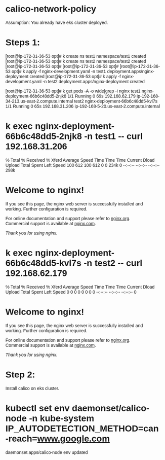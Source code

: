 # calico-network-policy

Assumption: You already have eks cluster deployed.

# Steps 1:

[root@ip-172-31-36-53 opt]# k create ns test1
namespace/test1 created
[root@ip-172-31-36-53 opt]# k create ns test2
namespace/test2 created
[root@ip-172-31-36-53 opt]# 
[root@ip-172-31-36-53 opt]# 
[root@ip-172-31-36-53 opt]# k apply -f nginx-development.yaml -n test1
deployment.apps/nginx-deployment created
[root@ip-172-31-36-53 opt]# k apply -f nginx-development.yaml -n test2
deployment.apps/nginx-deployment created

[root@ip-172-31-36-53 opt]# k get pods -A -o wide|grep -i nginx 
test1         nginx-deployment-66b6c48dd5-2njk8   1/1     Running   0          69s     192.168.62.179   ip-192-168-34-213.us-east-2.compute.internal   <none>           <none>
test2         nginx-deployment-66b6c48dd5-kvl7s   1/1     Running   0          65s     192.168.31.206   ip-192-168-5-20.us-east-2.compute.internal     <none>           <none>

# k exec nginx-deployment-66b6c48dd5-2njk8 -n test1 -- curl 192.168.31.206
  % Total    % Received % Xferd  Average Speed   Time    Time     Time  Current
                                 Dload  Upload   Total   Spent    Left  Speed
100   612  100   612    0     0   234k      0 --:--:-- --:--:-- --:--:--  298k
<!DOCTYPE html>
<html>
<head>
<title>Welcome to nginx!</title>
<style>
    body {
        width: 35em;
        margin: 0 auto;
        font-family: Tahoma, Verdana, Arial, sans-serif;
    }
</style>
</head>
<body>
<h1>Welcome to nginx!</h1>
<p>If you see this page, the nginx web server is successfully installed and
working. Further configuration is required.</p>

<p>For online documentation and support please refer to
<a href="http://nginx.org/">nginx.org</a>.<br/>
Commercial support is available at
<a href="http://nginx.com/">nginx.com</a>.</p>

<p><em>Thank you for using nginx.</em></p>
</body>
</html>

  
  # k exec nginx-deployment-66b6c48dd5-kvl7s -n test2 -- curl 192.168.62.179
  % Total    % Received % Xferd  Average Speed   Time    Time     Time  Current
                                 Dload  Upload   Total   Spent    Left  Speed
  0     0    0     0    0     0      0      0 --:--:-- --:--:-- --:--:--     0<!DOCTYPE html>
<html>
<head>
<title>Welcome to nginx!</title>
<style>
    body {
        width: 35em;
        margin: 0 auto;
        font-family: Tahoma, Verdana, Arial, sans-serif;
    }
</style>
</head>
<body>
<h1>Welcome to nginx!</h1>
<p>If you see this page, the nginx web server is successfully installed and
working. Further configuration is required.</p>

<p>For online documentation and support please refer to
<a href="http://nginx.org/">nginx.org</a>.<br/>
Commercial support is available at
<a href="http://nginx.com/">nginx.com</a>.</p>

<p><em>Thank you for using nginx.</em></p>
</body>
</html>

  
 # Step 2:
 
 Install calico on eks cluster.
  
  
 # kubectl set env daemonset/calico-node -n kube-system IP_AUTODETECTION_METHOD=can-reach=www.google.com
daemonset.apps/calico-node env updated
  
  

  
